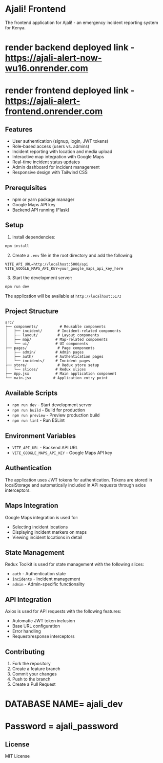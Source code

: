 # Ajali! Frontend

The frontend application for Ajali! - an emergency incident reporting system for Kenya.

# render backend deployed link -  https://ajali-alert-now-wu16.onrender.com

# render frontend deployed link - https://ajali-alert-frontend.onrender.com

## Features

- User authentication (signup, login, JWT tokens)
- Role-based access (users vs. admins)
- Incident reporting with location and media upload
- Interactive map integration with Google Maps
- Real-time incident status updates
- Admin dashboard for incident management
- Responsive design with Tailwind CSS

## Prerequisites

- npm or yarn package manager
- Google Maps API key
- Backend API running (Flask)

## Setup

1. Install dependencies:
```bash
npm install
```

2. Create a `.env` file in the root directory and add the following:
```env
VITE_API_URL=http://localhost:5000/api
VITE_GOOGLE_MAPS_API_KEY=your_google_maps_api_key_here
```

3. Start the development server:
```bash
npm run dev
```

The application will be available at `http://localhost:5173`

## Project Structure

```
src/
├── components/          # Reusable components
│   ├── incident/       # Incident-related components
│   ├── layout/         # Layout components
│   ├── map/           # Map-related components
│   └── ui/            # UI components
├── pages/              # Page components
│   ├── admin/         # Admin pages
│   ├── auth/          # Authentication pages
│   └── incidents/     # Incident pages
├── store/              # Redux store setup
│   └── slices/        # Redux slices
├── App.jsx            # Main application component
└── main.jsx          # Application entry point
```

## Available Scripts

- `npm run dev` - Start development server
- `npm run build` - Build for production
- `npm run preview` - Preview production build
- `npm run lint` - Run ESLint

## Environment Variables

- `VITE_API_URL` - Backend API URL
- `VITE_GOOGLE_MAPS_API_KEY` - Google Maps API key

## Authentication

The application uses JWT tokens for authentication. Tokens are stored in localStorage and automatically included in API requests through axios interceptors.

## Maps Integration

Google Maps integration is used for:
- Selecting incident locations
- Displaying incident markers on maps
- Viewing incident locations in detail

## State Management

Redux Toolkit is used for state management with the following slices:
- `auth` - Authentication state
- `incidents` - Incident management
- `admin` - Admin-specific functionality

## API Integration

Axios is used for API requests with the following features:
- Automatic JWT token inclusion
- Base URL configuration
- Error handling
- Request/response interceptors

## Contributing

1. Fork the repository
2. Create a feature branch
3. Commit your changes
4. Push to the branch
5. Create a Pull Request

# DATABASE NAME= ajali_dev

# Password = ajali_password

## License

MIT License
